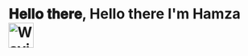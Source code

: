 <h1> 𝐇𝐞𝐥𝐥𝐨 𝐭𝐡𝐞𝐫𝐞, Hello there I'm Hamza <img src="https://raw.githubusercontent.com/Tarikul-Islam-Anik/Animated-Fluent-Emojis/master/Emojis/Hand%20gestures/Waving%20Hand.png" alt="Waving Hand" width="50" height="50" /></h1>

